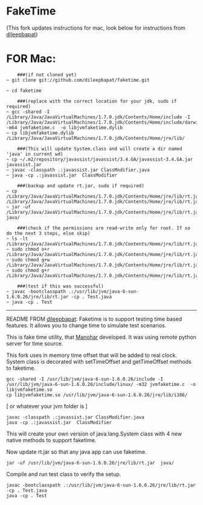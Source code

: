 # FakeTime 
(This fork updates instructions for mac, look below for instructions from [dileepbapat](https://github.com/dileepbapat))

# FOR Mac:

		###(if not cloned yet)
	~ git clone git://github.com/dileepbapat/faketime.git

	~ cd faketime

		###(replace with the correct location for your jdk, sudo if required)
	~ gcc -shared -I /Library/Java/JavaVirtualMachines/1.7.0.jdk/Contents/Home/include -I /Library/Java/JavaVirtualMachines/1.7.0.jdk/Contents/Home/include/darwin/ -m64 jvmfaketime.c  -o libjvmfaketime.dylib
	~ cp libjvmfaketime.dylib /Library/Java/JavaVirtualMachines/1.7.0.jdk/Contents/Home/jre/lib/

		###(This will update System.class and will create a dir named 'java' in current wd)
	~ cp ~/.m2/repository/javassist/javassist/3.4.GA/javassist-3.4.GA.jar javassist.jar
	~ javac -classpath .:javassist.jar ClassModifier.java 
	~ java -cp .:javassist.jar  ClassModifier

		###(backup and update rt.jar, sudo if required)
	~ cp /Library/Java/JavaVirtualMachines/1.7.0.jdk/Contents/Home/jre/lib/rt.jar /Library/Java/JavaVirtualMachines/1.7.0.jdk/Contents/Home/jre/lib/rt.jar.bk
	~ jar -uf /Library/Java/JavaVirtualMachines/1.7.0.jdk/Contents/Home/jre/lib/rt.jar java/

		###(check if the permissions are read-write only for root. If so do the next 3 steps, else skip)
	~ ls -lt /Library/Java/JavaVirtualMachines/1.7.0.jdk/Contents/Home/jre/lib/rt.jar
	~ sudo chmod o+r /Library/Java/JavaVirtualMachines/1.7.0.jdk/Contents/Home/jre/lib/rt.jar
	~ sudo chmod g+w /Library/Java/JavaVirtualMachines/1.7.0.jdk/Contents/Home/jre/lib/rt.jar
	~ sudo chmod g+r /Library/Java/JavaVirtualMachines/1.7.0.jdk/Contents/Home/jre/lib/rt.jar

		###(test if this was successful)
	~ javac -bootclasspath .:/usr/lib/jvm/java-6-sun-1.6.0.26/jre/lib/rt.jar -cp . Test.java
	~ java -cp . Test

---------------------------------------------------------------------------------------------------------------------------------------------
README FROM [dileepbapat](https://github.com/dileepbapat): Faketime is to support testing time based features. It allows you to change time to simulate test scenarios.

This is fake time utility, that [Manohar](https://github.com/akula1001) developed. It was using remote python server for time source. 

This fork uses in memory time offset that will be added to real clock. System class is decorated with setTimeOffset and getTimeOffset methods to faketime.

    gcc -shared -I /usr/lib/jvm/java-6-sun-1.6.0.26/include -I /usr/lib/jvm/java-6-sun-1.6.0.26/include/linux/ -m32 jvmfaketime.c  -o libjvmfaketime.so
    cp libjvmfaketime.so /usr/lib/jvm/java-6-sun-1.6.0.26/jre/lib/i386/ 
  [ or whatever your jvm folder is ]

    javac -classpath .:javassist.jar ClassModifier.java 
    java -cp .:javassist.jar  ClassModifier

This will create your own version of java.lang.System class with 4 new native methods to support faketime.

Now update rt.jar so that any java app can use faketime.

    jar -uf /usr/lib/jvm/java-6-sun-1.6.0.26/jre/lib/rt.jar  java/


Compile and run test class to verify the setup.

    javac -bootclasspath .:/usr/lib/jvm/java-6-sun-1.6.0.26/jre/lib/rt.jar -cp . Test.java
    java -cp . Test 